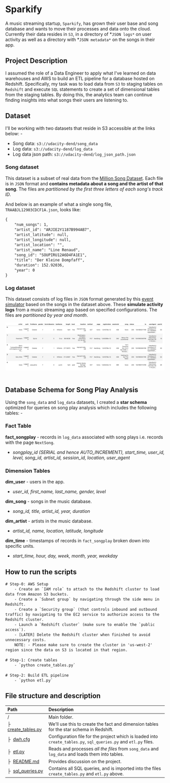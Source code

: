 # Sparkify
A music streaming startup, `Sparkify`, has grown their user base and song database and wants to move their processes and data onto the cloud. Currently their data resides in `S3`, in a directory of *`JSON logs*` on user activity as well as a directory with *`JSON metadata*` on the songs in their app.

## Project Description
I assumed the role of a Data Engineer to apply what I've learned on data warehouses and AWS to build an ETL pipeline for a database hosted on Redshift. Specifically, my task was to load data from `S3` to staging tables on `Redshift` and execute `SQL` statements to create a set of dimensional tables from the staging tables. By doing this, the analytics team can continue finding insights into what songs their users are listening to.

## Dataset

I'll be working with two datasets that reside in S3 accessible at the links below: -

- Song data: `s3://udacity-dend/song_data`
- Log data: `s3://udacity-dend/log_data`
- Log data json path: `s3://udacity-dend/log_json_path.json`

### Song dataset
This dataset is a subset of real data from the [Million Song Dataset](http://millionsongdataset.com/). Each file is in `JSON` format and **contains metadata about a song and the artist of that song**. The files are *partitioned by the first three letters of each song's track ID*.

And below is an example of what a single song file, `TRAABJL12903CDCF1A.json`, looks like: 

```
{
    "num_songs": 1, 
    "artist_id": "ARJIE2Y1187B994AB7", 
    "artist_latitude": null, 
    "artist_longitude": null, 
    "artist_location": "", 
    "artist_name": "Line Renaud", 
    "song_id": "SOUPIRU12A6D4FA1E1", 
    "title": "Der Kleine Dompfaff", 
    "duration": 152.92036, 
    "year": 0
}
```

### Log dataset
This dataset consists of log files in `JSON` format generated by this [event simulator](https://github.com/Interana/eventsim) based on the songs in the dataset above. These **simulate activity logs** from a music streaming app based on specified configurations. The files are *partitioned by year and month*.

<div align="center"><img src="log_data_sample.png"/></div>
<br>

## Database Schema for Song Play Analysis
Using the `song_data` and `log_data` datasets, I created a **star schema** optimized for queries on song play analysis which includes the following tables: -

### Fact Table

**fact_songplay** - records in `log_data` associated with song plays i.e. records with the page `NextSong`.
- *songplay_id (SERIAL and hence AUTO_INCREMENT), start_time, user_id, level, song_id, artist_id, session_id, location, user_agent*

### Dimension Tables

**dim_user** - users in the app.
- *user_id, first_name, last_name, gender, level*

**dim_song** - songs in the music database.
- *song_id, title, artist_id, year, duration*

**dim_artist** - artists in the music database.
- *artist_id, name, location, latitude, longitude*

**dim_time** - timestamps of records in `fact_songplay` broken down into specific units.
- *start_time, hour, day, week, month, year, weekday*

## How to run the scripts
```
# Step-0: AWS Setup
    - Create an `IAM role` to attach to the Redshift cluster to load data from Amazon S3 buckets.
    - Create a `Subnet group` by navigating through the side menu in Redshift.
    - Create a `Security group` (that controls inbound and outbound traffic) by navigating to the EC2 service to authorize access to the Redshift cluster.
    - Launch a `Redshift cluster` (make sure to enable the `public access`).
    - [LATER] Delete the Redshift cluster when finished to avoid unnecessary costs.
    NOTE: - Please make sure to create the cluster in 'us-west-2' region since the data on S3 is located in that region.

# Step-1: Create tables
    - `python create_tables.py`

# Step-2: Build ETL pipeline
    - `python etl.py`
```

## File structure and description

| Path | Description
| :--- | :----------
| / | Main folder.
&boxvr;&nbsp; [create_tables.py](#) | We'll use this to create the fact and dimension tables for the star schema in Redshift.
&boxvr;&nbsp; [dwh.cfg](#) | Configuration file for the project which is loaded into `create_tables.py`, `sql_queries.py` and `etl.py` files.
&boxvr;&nbsp; [etl.py](#) | Reads and processes *all the files* from `song_data` and `log_data` and loads them into tables.
&boxvr;&nbsp; [README.md](#) | Provides discussion on the project.
&boxvr;&nbsp; [sql_queries.py](#) | Contains all SQL queries, and is imported into the files `create_tables.py` and `etl.py` above.